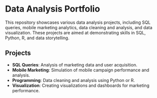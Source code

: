 # Data Analysis Portfolio

This repository showcases various data analysis projects, including SQL queries, mobile marketing analytics, data cleaning and analysis, and data visualization. These projects are aimed at demonstrating skills in SQL, Python, R, and data storytelling.

## Projects

- **SQL Queries**: Analysis of marketing data and user acquisition.
- **Mobile Marketing**: Simulation of mobile campaign performance and analysis.
- **Programming**: Data cleaning and analysis using Python or R.
- **Visualization**: Creating visualizations and dashboards for marketing performance.